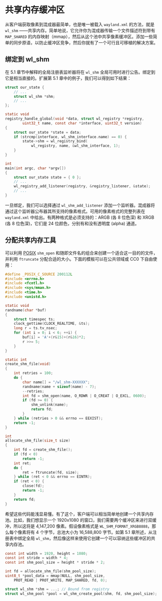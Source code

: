 # 共享内存缓冲区

从客户端获取像素到混成器最简单，也是唯一被载入 `wayland.xml` 的方法，就是 `wl_shm` ——共享内存。简单地说，它允许你为混成器传输一个文件描述符到带有 `MAP_SHARED` 的内存映射（mmap），然后从这个池中共享像素缓冲区。添加一些简单的同步原语，以防止缓冲区竞争，然后你就有了一个可行且可移植的解决方案。

## 绑定到 wl_shm

在 5.1 章节中解释的全局注册表监听器将在 `wl_shm` 全局可用时进行公告。绑定到它是相当直接的。扩展第 5.1 章中的例子，我们可以得到如下结果：

```c
struct our_state {
    // ...
    struct wl_shm *shm;
    // ...
};

static void
registry_handle_global(void *data, struct wl_registry *registry,
		uint32_t name, const char *interface, uint32_t version)
{
    struct our_state *state = data;
    if (strcmp(interface, wl_shm_interface.name) == 0) {
        state->shm = wl_registry_bind(
            wl_registry, name, &wl_shm_interface, 1);
    }
}

int
main(int argc, char *argv[])
{
    struct our_state state = { 0 };
    // ...
    wl_registry_add_listener(registry, &registry_listener, &state);
    // ...
}
```

一旦绑定，我们可以选择通过 `wl_shm_add_listener` 添加一个监听器。混成器将通过这个监听器公布器其所支持的像素格式。可用的像素格式的完整列表在 `wayland.xml` 中给出。有两种格式是必须支持的：ARGB (各 8 位色深) 和 XRGB (各 8 位色深)，它们是 24 位颜色，分别有和没有透明度 (alpha) 通道。

## 分配共享内存工具

可以利用 [POSIX](https://en.wikipedia.org/wiki/POSIX) `shm_open` 和随即文件名的组合来创建一个适合这一目的的文件，并利用 `ftruncate` 分配合适的大小。下面的模板可以在公共领域或 CC0 下自由使用：

```c
#define _POSIX_C_SOURCE 200112L
#include <errno.h>
#include <fcntl.h>
#include <sys/mman.h>
#include <time.h>
#include <unistd.h>

static void
randname(char *buf)
{
	struct timespec ts;
	clock_gettime(CLOCK_REALTIME, &ts);
	long r = ts.tv_nsec;
	for (int i = 0; i < 6; ++i) {
		buf[i] = 'A'+(r&15)+(r&16)*2;
		r >>= 5;
	}
}

static int
create_shm_file(void)
{
	int retries = 100;
	do {
		char name[] = "/wl_shm-XXXXXX";
		randname(name + sizeof(name) - 7);
		--retries;
		int fd = shm_open(name, O_RDWR | O_CREAT | O_EXCL, 0600);
		if (fd >= 0) {
			shm_unlink(name);
			return fd;
		}
	} while (retries > 0 && errno == EEXIST);
	return -1;
}

int
allocate_shm_file(size_t size)
{
	int fd = create_shm_file();
	if (fd < 0)
		return -1;
	int ret;
	do {
		ret = ftruncate(fd, size);
	} while (ret < 0 && errno == EINTR);
	if (ret < 0) {
		close(fd);
		return -1;
	}
	return fd;
}
```

希望这些代码能浅显易懂。有了这个，客户端可以相当简单地创建一个共享内存池。比如，我们想显示一个 1920x1080 的窗口，我们需要两个缓冲区来进行双缓冲，所以这将是 4,147,200 像素。假设像素格式是 `WL_SHM_FORMAT_XRGB8888`，那么每个像素将有 4 个字节，总池大小为 16,588,800 字节。如第 5.1 章所述，从注册表中绑定全局 `wl_shm`，然后像这样来使用它创建一个可以容纳这些缓冲区的共享内存池。

```c
const int width = 1920, height = 1080;
const int stride = width * 4;
const int shm_pool_size = height * stride * 2;

int fd = allocate_shm_file(shm_pool_size);
uint8_t *pool_data = mmap(NULL, shm_pool_size,
    PROT_READ | PROT_WRITE, MAP_SHARED, fd, 0);

struct wl_shm *shm = ...; // Bound from registry
struct wl_shm_pool *pool = wl_shm_create_pool(shm, fd, shm_pool_size);
```